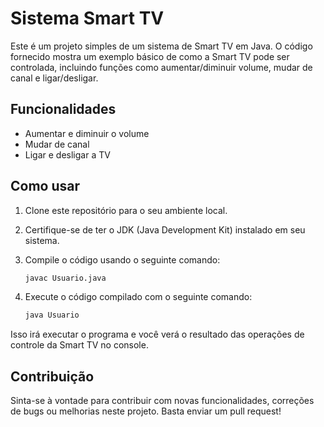 # Sistema Smart TV

Este é um projeto simples de um sistema de Smart TV em Java. O código fornecido mostra um exemplo básico de como a Smart TV pode ser controlada, incluindo funções como aumentar/diminuir volume, mudar de canal e ligar/desligar.

## Funcionalidades

- Aumentar e diminuir o volume
- Mudar de canal
- Ligar e desligar a TV

## Como usar

1. Clone este repositório para o seu ambiente local.
2. Certifique-se de ter o JDK (Java Development Kit) instalado em seu sistema.
3. Compile o código usando o seguinte comando:

   ```bash
   javac Usuario.java

4. Execute o código compilado com o seguinte comando:
    ```bash
    java Usuario

Isso irá executar o programa e você verá o resultado das operações de controle da Smart TV no console.

## Contribuição
Sinta-se à vontade para contribuir com novas funcionalidades, correções de bugs ou melhorias neste projeto. Basta enviar um pull request!